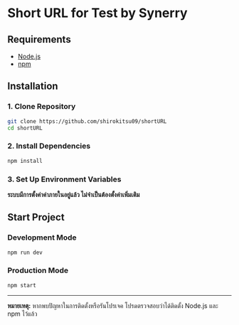 # Short URL for Test by Synerry

## Requirements

- [Node.js](https://nodejs.org/)
- [npm](https://www.npmjs.com/)

## Installation

### 1. Clone Repository

```sh
git clone https://github.com/shirokitsu09/shortURL
cd shortURL
```

### 2. Install Dependencies

```sh
npm install
```

### 3. Set Up Environment Variables

 **ระบบมีการตั้งค่าค่าภายในอยู่แล้ว ไม่จำเป็นต้องตั้งค่าเพิ่มเติม**

## Start Project

### Development Mode

```sh
npm run dev
```

### Production Mode

```sh
npm start
```

---

**หมายเหตุ:** หากพบปัญหาในการติดตั้งหรือรันโปรเจค โปรดตรวจสอบว่าได้ติดตั้ง Node.js และ npm ไว้แล้ว

